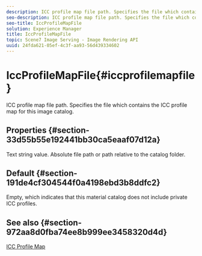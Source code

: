```yaml
---
description: ICC profile map file path. Specifies the file which contains the ICC profile map for this image catalog.
seo-description: ICC profile map file path. Specifies the file which contains the ICC profile map for this image catalog.
seo-title: IccProfileMapFile
solution: Experience Manager
title: IccProfileMapFile
topic: Scene7 Image Serving - Image Rendering API
uuid: 24fda621-05ef-4c3f-aa93-56d439334602
---
```


# IccProfileMapFile{#iccprofilemapfile}

ICC profile map file path. Specifies the file which contains the ICC profile map for this image catalog.

## Properties {#section-33d55b55e192441bb30ca5eaaf07d12a}

Text string value. Absolute file path or path relative to the catalog folder.

## Default {#section-191de4cf304544f0a4198ebd3b8ddfc2}

Empty, which indicates that this material catalog does not include private ICC profiles.

## See also {#section-972aa8d0fba74ee8b999ee3458320d4d}

[ICC Profile Map](../../../../../ir-api/material-cat/image-rendering-api-ref/c-ir-material-catalog/c-ir-icc-profile-map-reference/c-ir-icc-profile-map-reference.md#concept-8c2a7d205b8544ccaa159f5b66710012) 

